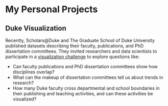 # My Personal Projects
## Duke Visualization 

Recently, Scholars@Duke and The Graduate School of Duke University published datasets describing their faculty, publications, and PhD dissertation committees. They invited researchers and data scientists to participate in a [visualization challenge](https://rc.duke.edu/scholars-vis-challenge/) to explore questions like:

- Can faculty publications and PhD dissertation committees show how disciplines overlap?
- What can the makeup of dissertation committees tell us about trends in research?
- How many Duke faculty cross departmental and school boundaries in their publishing and teaching activities, and can these activities be visualized?
 

